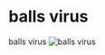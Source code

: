 # balls virus
balls virus
![balls virus](https://cdn.discordapp.com/attachments/760223418968047629/821373219856580618/cc3104f9db311a06af8a1af7df4417ea.png)
